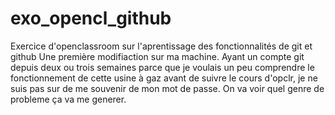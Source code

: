 # exo_opencl_github
Exercice d'openclassroom sur l'aprentissage des fonctionnalités de git et github
Une première modifiaction sur ma machine.
Ayant un compte git depuis deux ou trois semaines parce que je voulais un peu comprendre le fonctionnement de cette usine à gaz avant de suivre le cours d'opclr, je ne suis pas sur de me souvenir de mon mot de passe.
On va voir quel genre de probleme ça va me generer.